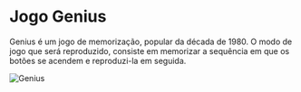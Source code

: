 # Jogo Genius

Genius é um jogo de memorização, popular da década de 1980. O modo de jogo que será reproduzido, consiste em memorizar a sequência em que os botões se acendem e reproduzi-la em seguida. 

![Genius](https://rihappy.vtexassets.com/arquivos/ids/210529-800-auto?v=634804657283000000&width=800&height=auto&aspect=true)
